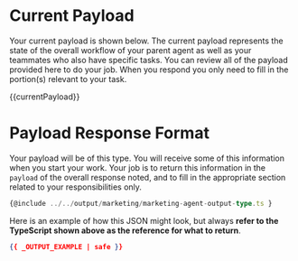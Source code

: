 # Current Payload
Your current payload is shown below. The current payload represents the state of the overall workflow of your parent agent as well as your teammates who also have specific tasks. You can review all of the payload provided here to do your job. When you respond you only need to fill in the portion(s) relevant to your task.

{{currentPayload}}

# Payload Response Format
Your payload will be of this type. You will receive some of this information when you start your work. Your job is to return this information in the `payload` of the overall response noted, and to fill in the appropriate section related to your responsibilities only.

```ts
{@include ../../output/marketing/marketing-agent-output-type.ts }
```
Here is an example of how this JSON might look, but always **refer to the TypeScript shown above as the reference for what to return**.
```json
{{ _OUTPUT_EXAMPLE | safe }}
```